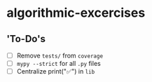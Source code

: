 # algorithmic-excercises

## 'To-Do's

- [ ] Remove `tests/` from `coverage`
- [ ] `mypy --strict` for all `.py` files
- [ ] Centralize print("✅") in `lib`
